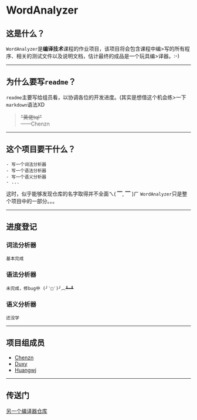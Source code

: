 # WordAnalyzer
## 这是什么？

`WordAnalyzer`是**编译技术**课程的作业项目，该项目将会包含课程中编>写的所有程序、相关的测试文件以及说明文档，估计最终的成品是一个玩具编>译器。:-)

---
## 为什么要写`readme`？

`readme`主要写给组员看，以协调各位的开发进度。(其实是想借这个机会练>一下`markdown`语法XD

> ~~"黄佬tql"~~     
>——Chenzn

---
## 这个项目要干什么？
    - 写一个词法分析器
    - 写一个语法分析器
    - 写一个语义分析器
    - ...
这时，似乎能够发现仓库的名字取得并不全面ㄟ( ▔, ▔ )ㄏ
`WordAnalyzer`只是整个项目中的一部分。。。
    

---
## 进度登记
### 词法分析器
    基本完成

### 语法分析器
    未完成，修bug中 (╯‵□′)╯︵┻━┻

### 语义分析器
    还没学

---
## 项目组成员
- [Chenzn](https://github.com/UESBTC)
- [Duxy](https://github.com/957001934)
- [Huangwj](https://github.com/knsugit)

---
## 传送门
[另一个编译器仓库](https://github.com/knsugit/makeCompiler)